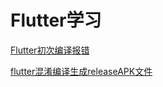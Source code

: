 # Flutter学习


[Flutter初次编译报错](https://blog.csdn.net/Qyuewei/article/details/90073294)

[flutter混淆编译生成releaseAPK文件](https://blog.csdn.net/Qyuewei/article/details/90073735)
